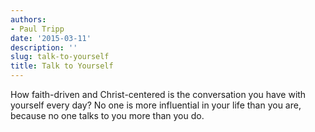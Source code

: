 ```yaml
---
authors:
- Paul Tripp
date: '2015-03-11'
description: ''
slug: talk-to-yourself
title: Talk to Yourself
---
```

How faith-driven and Christ-centered is the conversation you have with yourself every day? No one is more influential in your life than you are, because no one talks to you more than you do.



